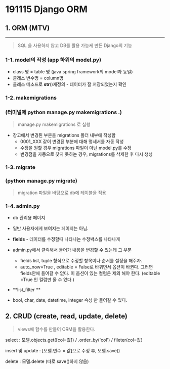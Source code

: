 # 191115 Django ORM

## 1. ORM (MTV)

----

> SQL 을 사용하지 않고 DB를 활용 가능케 만든 Django의 기능



### 1-1. model의 작성 (app 하위의 model.py)

- class 명 = table 명 (java spring framework의 model과 동일)
- 클레스 변수명 = column명
- 클레스 메소드로 __str__()재정의 - 데이터가 잘 저장되었는지 확인



### 1-2. makemigrations 

### (터미널에 python manage.py makemigrations .)

> manage.py makemigrations 로 실행

- 장고에서 변경된 부분을 migrations 폴더 내부에 작성함
  - 0001_XXX 같이 변경된 부분에 대해 명세서를 자동 작성
  - 수정을 원할 경우 migrations 파일이 아닌 model.py를 수정
  - 변경점을 자동으로 찾지 못하는 경우, migrations를 삭제한 후 다시 생성



### 1-3. migrate 

### (python manage.py migrate)

> migration 파일을 바탕으로 db에 테이블을 적용



### 1-4. admin.py

- db 관리용 페이지

- 일반 사용자에게 보여지는 페이지는 아님.

- **fields** - 데이터를 수정할때 나타나는 수정박스를 나타나게
- admin.py에서 클릭해서 들어가 내용을 변경할 수 있는데 그 부분
  - fields list, tuple 형식으로 수정할 항목이나 순서를 설정을 해주자.
  - auto_now=True , editable = False로 바뀌면서 옵션이 바뀐다. 그러면 fields안에 들어갈 수 없다. 이 옵션이 있는 컬럼은 제외 해야 한다.  (editable =True 인 컬럼만 올 수 있다.)
  
- **list_filter **
- bool, char, date, datetime, integer 속성 만 들어갈 수 있다.



## 2. CRUD (create, read, update, delete)

> views에 함수를 만들어 ORM을 활용한다.

select : 모델.objects.get([col=값]) / .order_by('col') / fileter(col=값)

insert 및 update : [모델.변수 = 값]으로 수정 후, 모델.save()

delete : 모델.delete (따로 save()하지 않음)



